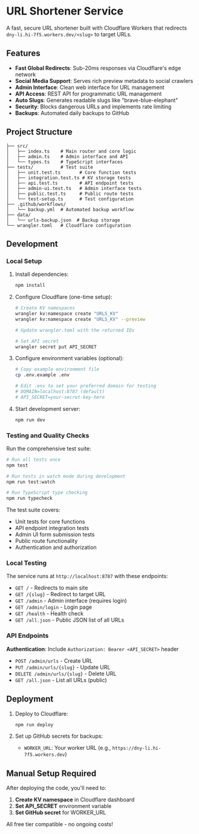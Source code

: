 # URL Shortener Service

A fast, secure URL shortener built with Cloudflare Workers that redirects `dny-li.hi-7f5.workers.dev/<slug>` to target URLs.

## Features

- **Fast Global Redirects**: Sub-20ms responses via Cloudflare's edge network
- **Social Media Support**: Serves rich preview metadata to social crawlers
- **Admin Interface**: Clean web interface for URL management
- **API Access**: REST API for programmatic URL management
- **Auto Slugs**: Generates readable slugs like "brave-blue-elephant"
- **Security**: Blocks dangerous URLs and implements rate limiting
- **Backups**: Automated daily backups to GitHub

## Project Structure

```
├── src/
│   ├── index.ts    # Main router and core logic
│   ├── admin.ts    # Admin interface and API
│   └── types.ts    # TypeScript interfaces
├── tests/          # Test suite
│   ├── unit.test.ts       # Core function tests
│   ├── integration.test.ts # KV storage tests
│   ├── api.test.ts        # API endpoint tests
│   ├── admin-ui.test.ts   # Admin interface tests
│   ├── public.test.ts     # Public route tests
│   └── test-setup.ts      # Test configuration
├── .github/workflows/
│   └── backup.yml  # Automated backup workflow
├── data/
│   └── urls-backup.json  # Backup storage
└── wrangler.toml   # Cloudflare configuration
```

## Development

### Local Setup

1. Install dependencies:

   ```bash
   npm install
   ```

2. Configure Cloudflare (one-time setup):

   ```bash
   # Create KV namespaces
   wrangler kv:namespace create "URLS_KV"
   wrangler kv:namespace create "URLS_KV" --preview

   # Update wrangler.toml with the returned IDs

   # Set API secret
   wrangler secret put API_SECRET
   ```

3. Configure environment variables (optional):
   ```bash
   # Copy example environment file
   cp .env.example .env
   
   # Edit .env to set your preferred domain for testing
   # DOMAIN=localhost:8787 (default)
   # API_SECRET=your-secret-key-here
   ```

4. Start development server:
   ```bash
   npm run dev
   ```

### Testing and Quality Checks

Run the comprehensive test suite:
```bash
# Run all tests once
npm test

# Run tests in watch mode during development
npm run test:watch

# Run TypeScript type checking
npm run typecheck
```

The test suite covers:
- Unit tests for core functions
- API endpoint integration tests
- Admin UI form submission tests
- Public route functionality
- Authentication and authorization

### Local Testing

The service runs at `http://localhost:8787` with these endpoints:

- `GET /` - Redirects to main site
- `GET /{slug}` - Redirect to target URL
- `GET /admin` - Admin interface (requires login)
- `GET /admin/login` - Login page
- `GET /health` - Health check
- `GET /all.json` - Public JSON list of all URLs

### API Endpoints

**Authentication**: Include `Authorization: Bearer <API_SECRET>` header

- `POST /admin/urls` - Create URL
- `PUT /admin/urls/{slug}` - Update URL
- `DELETE /admin/urls/{slug}` - Delete URL
- `GET /all.json` - List all URLs (public)

## Deployment

1. Deploy to Cloudflare:

   ```bash
   npm run deploy
   ```

2. Set up GitHub secrets for backups:
   - `WORKER_URL`: Your worker URL (e.g., `https://dny-li.hi-7f5.workers.dev`)

## Manual Setup Required

After deploying the code, you'll need to:

1. **Create KV namespace** in Cloudflare dashboard
2. **Set API_SECRET** environment variable
3. **Set GitHub secret** for WORKER_URL

All free tier compatible - no ongoing costs!
